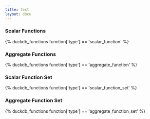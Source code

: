 ```yaml
---
title: test
layout: docu
---
```


### Scalar Functions
{% duckdb_functions function['type'] == 'scalar_function' %}

### Aggregate Functions
{% duckdb_functions function['type'] == 'aggregate_function' %}

### Scalar Function Set
{% duckdb_functions function['type'] == 'scalar_function_set' %}

### Aggregate Function Set
{% duckdb_functions function['type'] == 'aggregate_function_set' %}
